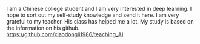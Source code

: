 
I am a Chinese college student and I am very interested in deep learning. I hope to sort out my self-study knowledge and send it here.
I am very grateful to my teacher. His class has helped me a lot. My study is based on the information on his github. https://github.com/xiaodongli1986/teaching_AI 


